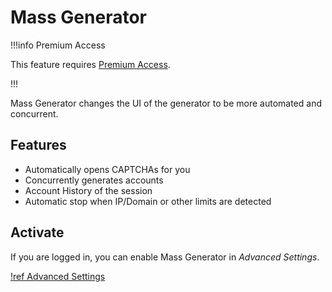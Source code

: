 # Mass Generator

!!!info Premium Access

This feature requires [Premium Access](../premium.md).

!!!

Mass Generator changes the UI of the generator to be more automated and
concurrent.

## Features

- Automatically opens CAPTCHAs for you
- Concurrently generates accounts
- Account History of the session
- Automatic stop when IP/Domain or other limits are detected

## Activate

If you are logged in, you can enable Mass Generator in _Advanced Settings_.

[!ref Advanced Settings](https://sage.party/dash#advanced)

